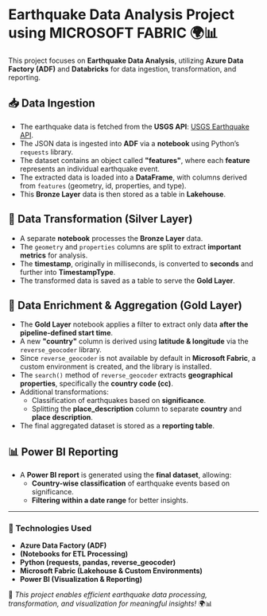 # **Earthquake Data Analysis Project using MICROSOFT FABRIC 🌍📊**

This project focuses on **Earthquake Data Analysis**, utilizing **Azure Data Factory (ADF)** and **Databricks** for data ingestion, transformation, and reporting.  

## 📥 Data Ingestion  
- The earthquake data is fetched from the **USGS API**: [USGS Earthquake API](https://earthquake.usgs.gov/fdsnws/event/1/#parameters).  
- The JSON data is ingested into **ADF** via a **notebook** using Python’s `requests` library.  
- The dataset contains an object called **"features"**, where each **feature** represents an individual earthquake event.  
- The extracted data is loaded into a **DataFrame**, with columns derived from `features` (geometry, id, properties, and type).  
- This **Bronze Layer** data is then stored as a table in **Lakehouse**.  

## 🔄 Data Transformation (Silver Layer)  
- A separate **notebook** processes the **Bronze Layer** data.  
- The `geometry` and `properties` columns are split to extract **important metrics** for analysis.  
- The **timestamp**, originally in milliseconds, is converted to **seconds** and further into **TimestampType**.  
- The transformed data is saved as a table to serve the **Gold Layer**.  

## 🏅 Data Enrichment & Aggregation (Gold Layer)  
- The **Gold Layer** notebook applies a filter to extract only data **after the pipeline-defined start time**.  
- A new **"country"** column is derived using **latitude & longitude** via the `reverse_geocoder` library.  
- Since `reverse_geocoder` is not available by default in **Microsoft Fabric**, a custom environment is created, and the library is installed.  
- The `search()` method of `reverse_geocoder` extracts **geographical properties**, specifically the **country code (cc)**.  
- Additional transformations:  
  - Classification of earthquakes based on **significance**.  
  - Splitting the **place_description** column to separate **country** and **place description**.  
- The final aggregated dataset is stored as a **reporting table**.  

## 📊 Power BI Reporting  
- A **Power BI report** is generated using the **final dataset**, allowing:  
  - **Country-wise classification** of earthquake events based on significance.  
  - **Filtering within a date range** for better insights.  

---  

### 🚀 Technologies Used  
- **Azure Data Factory (ADF)**  
- **(Notebooks for ETL Processing)**  
- **Python (requests, pandas, reverse_geocoder)**  
- **Microsoft Fabric (Lakehouse & Custom Environments)**  
- **Power BI (Visualization & Reporting)**  

📌 *This project enables efficient earthquake data processing, transformation, and visualization for meaningful insights!* 🌍📊  
